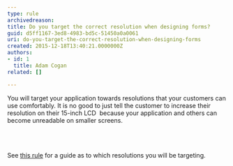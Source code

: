 ```yaml
---
type: rule
archivedreason: 
title: Do you target the correct resolution when designing forms?
guid: d5ff1167-3ed8-4983-bd5c-51450a0a0061
uri: do-you-target-the-correct-resolution-when-designing-forms
created: 2015-12-18T13:40:21.0000000Z
authors:
- id: 1
  title: Adam Cogan
related: []

---
```



<p>You will target your application towards resolutions that your customers can use comfortably. It is no good to just tell the customer to increase their resolution on their 15-inch LCD &#160;because your application and others can become unreadable on smaller screens. <br></p>
<br><excerpt class='endintro'></excerpt><br>
<p>​​<span style="line-height&#58;20.8px;">See&#160;</span><a href="/_layouts/15/FIXUPREDIRECT.ASPX?WebId=3dfc0e07-e23a-4cbb-aac2-e778b71166a2&amp;TermSetId=07da3ddf-0924-4cd2-a6d4-a4809ae20160&amp;TermId=0350f1d5-8b08-4c76-9516-263626013ef4" style="line-height&#58;20.8px;">this rule​</a><span style="line-height&#58;20.8px;">&#160;for a guide as to which resolutions you will be targeting.</span></p>


